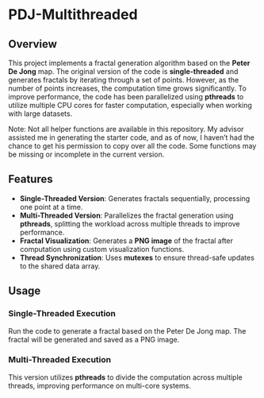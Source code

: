 # **PDJ-Multithreaded**

## **Overview**

This project implements a fractal generation algorithm based on the **Peter De Jong** map. The original version of the code is **single-threaded** and generates fractals by iterating through a set of points. However, as the number of points increases, the computation time grows significantly. To improve performance, the code has been parallelized using **pthreads** to utilize multiple CPU cores for faster computation, especially when working with large datasets.

Note: Not all helper functions are available in this repository. My advisor assisted me in generating the starter code, and as of now, I haven’t had the chance to get his permission to copy over all the code. Some functions may be missing or incomplete in the current version.

## **Features**

* **Single-Threaded Version**: Generates fractals sequentially, processing one point at a time.
* **Multi-Threaded Version**: Parallelizes the fractal generation using **pthreads**, splitting the workload across multiple threads to improve performance.
* **Fractal Visualization**: Generates a **PNG image** of the fractal after computation using custom visualization functions.
* **Thread Synchronization**: Uses **mutexes** to ensure thread-safe updates to the shared data array.

## **Usage**

### **Single-Threaded Execution**

Run the code to generate a fractal based on the Peter De Jong map. The fractal will be generated and saved as a PNG image.

### **Multi-Threaded Execution**

This version utilizes **pthreads** to divide the computation across multiple threads, improving performance on multi-core systems.

